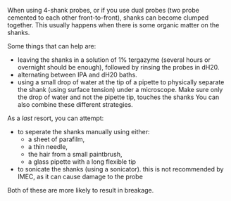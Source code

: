 When using 4-shank probes, or if you use dual probes (two probe cemented to each other front-to-front), shanks can become clumped together. 
This usually happens when there is some organic matter on the shanks. 

Some things that can help are: 
- leaving the shanks in a solution of 1% tergazyme (several hours or overnight should be enough), followed by rinsing the probes in dH20.
- alternating between IPA and dH20 baths.
- using a small drop of water at the tip of a pipette to physically separate
the shank (using surface tension) under a microscope. Make sure only the drop of water and not the pipette tip, touches the shanks
You can also combine these different strategies.

As a *last* resort, you can attempt:
- to seperate the shanks manually using either:
  - a sheet of parafilm,
  - a thin needle,
  - the hair from a small paintbrush,
  - a glass pipette with a long flexible tip
- to sonicate the shanks (using a sonicator). this is not recommended by IMEC, as it can cause damage to the probe

Both of these are more likely to result in breakage. 
